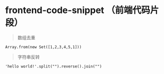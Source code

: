 # frontend-code-snippet （前端代码片段）
> 数组去重

`Array.from(new Set([1,2,3,4,5,1]))`

> 字符串反转

`'hello world!'.split("").reverse().join("")`
